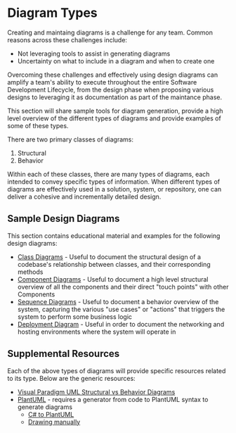 # Diagram Types

Creating and maintaing diagrams is a challenge for any team. Common reasons across these challenges include:

- Not leveraging tools to assist in generating diagrams
- Uncertainty on what to include in a diagram and when to create one

Overcoming these challenges and effectively using design diagrams can amplify a team's ability to execute throughout the entire Software Development Lifecycle, from the design phase when proposing various designs to leveraging it as documentation as part of the maintance phase.

This section will share sample tools for diagram generation, provide a high level overview of the different types of diagrams and provide examples of some of these types.

There are two primary classes of diagrams:

1. Structural
2. Behavior

Within each of these classes, there are many types of diagrams, each intended to convey specific types of information. When different types of diagrams are effectively used in a solution, system, or repository, one can deliver a cohesive and incrementally detailed design.

## Sample Design Diagrams

This section contains educational material and examples for the following design diagrams:

- [Class Diagrams](DesignDiagramsTemplates/classDiagrams.md) - Useful to document the structural design of a codebase's relationship between classes, and their corresponding methods
- [Component Diagrams](DesignDiagramsTemplates/componentDiagrams.md) - Useful to document a high level structural overview of all the components and their direct "touch points" with other Components
- [Sequence Diagrams](DesignDiagramsTemplates/sequenceDiagrams.md) - Useful to document a behavior overview of the system, capturing the various "use cases" or "actions" that triggers the system to perform some business logic
- [Deployment Diagram](DesignDiagramsTemplates/deploymentDiagrams.md) - Useful in order to document the networking and hosting environments where the system will operate in

## Supplemental Resources

Each of the above types of diagrams will provide specific resources related to its type. Below are the generic resources:

- [Visual Paradigm UML Structural vs Behavior Diagrams](https://www.visual-paradigm.com/cn/guide/uml-unified-modeling-language/uml-)
- [PlantUML](https://marketplace.visualstudio.com/items?itemName=jebbs.plantuml) - requires a generator from code to PlantUML syntax to generate diagrams
  - [C# to PlantUML](https://marketplace.visualstudio.com/items?itemName=pierre3.csharp-to-plantuml)
  - [Drawing manually](https://towardsdatascience.com/drawing-a-uml-diagram-in-the-vs-code-53c2e67deffe)